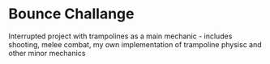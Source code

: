 # Bounce Challange
 Interrupted project with trampolines as a main mechanic - includes shooting, melee combat, my own implementation of trampoline physisc and other minor mechanics
